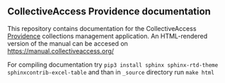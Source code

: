## CollectiveAccess Providence documentation


This repository contains documentation for the CollectiveAccess [Providence](https://github.com/collectiveaccess/Providence) collections management application. An HTML-rendered version of the manual can be accesed on  https://manual.collectiveaccess.org/

For compiling documentation try  `pip3 install sphinx sphinx-rtd-theme sphinxcontrib-excel-table` and than in `_source` directory run `make html`











